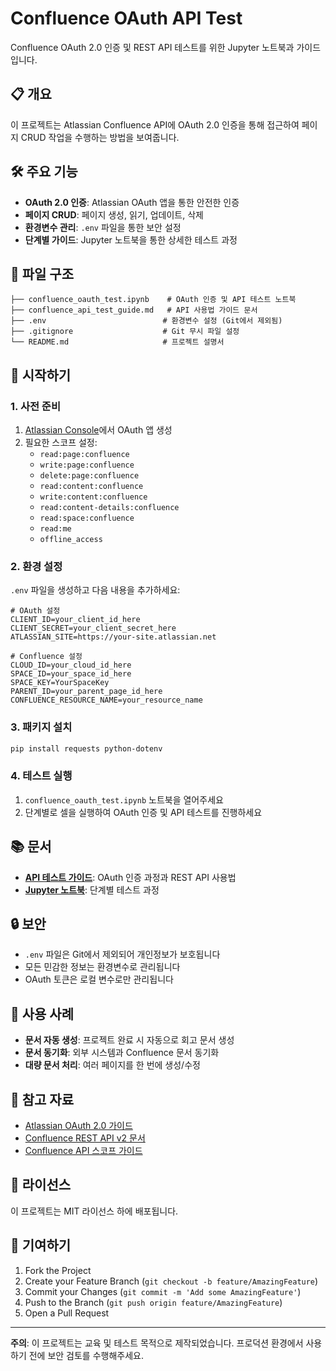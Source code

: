 # Confluence OAuth API Test

Confluence OAuth 2.0 인증 및 REST API 테스트를 위한 Jupyter 노트북과 가이드입니다.

## 📋 개요

이 프로젝트는 Atlassian Confluence API에 OAuth 2.0 인증을 통해 접근하여 페이지 CRUD 작업을 수행하는 방법을 보여줍니다.

## 🛠️ 주요 기능

- **OAuth 2.0 인증**: Atlassian OAuth 앱을 통한 안전한 인증
- **페이지 CRUD**: 페이지 생성, 읽기, 업데이트, 삭제
- **환경변수 관리**: `.env` 파일을 통한 보안 설정
- **단계별 가이드**: Jupyter 노트북을 통한 상세한 테스트 과정

## 📁 파일 구조

```
├── confluence_oauth_test.ipynb    # OAuth 인증 및 API 테스트 노트북
├── confluence_api_test_guide.md   # API 사용법 가이드 문서
├── .env                          # 환경변수 설정 (Git에서 제외됨)
├── .gitignore                    # Git 무시 파일 설정
└── README.md                     # 프로젝트 설명서
```

## 🚀 시작하기

### 1. 사전 준비

1. [Atlassian Console](https://developer.atlassian.com/console/myapps/)에서 OAuth 앱 생성
2. 필요한 스코프 설정:
   - `read:page:confluence`
   - `write:page:confluence`
   - `delete:page:confluence`
   - `read:content:confluence`
   - `write:content:confluence`
   - `read:content-details:confluence`
   - `read:space:confluence`
   - `read:me`
   - `offline_access`

### 2. 환경 설정

`.env` 파일을 생성하고 다음 내용을 추가하세요:

```env
# OAuth 설정
CLIENT_ID=your_client_id_here
CLIENT_SECRET=your_client_secret_here
ATLASSIAN_SITE=https://your-site.atlassian.net

# Confluence 설정
CLOUD_ID=your_cloud_id_here
SPACE_ID=your_space_id_here
SPACE_KEY=YourSpaceKey
PARENT_ID=your_parent_page_id_here
CONFLUENCE_RESOURCE_NAME=your_resource_name
```

### 3. 패키지 설치

```bash
pip install requests python-dotenv
```

### 4. 테스트 실행

1. `confluence_oauth_test.ipynb` 노트북을 열어주세요
2. 단계별로 셀을 실행하여 OAuth 인증 및 API 테스트를 진행하세요

## 📚 문서

- **[API 테스트 가이드](confluence_api_test_guide.md)**: OAuth 인증 과정과 REST API 사용법
- **[Jupyter 노트북](confluence_oauth_test.ipynb)**: 단계별 테스트 과정

## 🔒 보안

- `.env` 파일은 Git에서 제외되어 개인정보가 보호됩니다
- 모든 민감한 정보는 환경변수로 관리됩니다
- OAuth 토큰은 로컬 변수로만 관리됩니다

## 🎯 사용 사례

- **문서 자동 생성**: 프로젝트 완료 시 자동으로 회고 문서 생성
- **문서 동기화**: 외부 시스템과 Confluence 문서 동기화
- **대량 문서 처리**: 여러 페이지를 한 번에 생성/수정

## 📖 참고 자료

- [Atlassian OAuth 2.0 가이드](https://developer.atlassian.com/cloud/oauth-2-0/)
- [Confluence REST API v2 문서](https://developer.atlassian.com/cloud/confluence/rest/v2/)
- [Confluence API 스코프 가이드](https://developer.atlassian.com/cloud/confluence/scopes/)

## 📄 라이선스

이 프로젝트는 MIT 라이선스 하에 배포됩니다.

## 🤝 기여하기

1. Fork the Project
2. Create your Feature Branch (`git checkout -b feature/AmazingFeature`)
3. Commit your Changes (`git commit -m 'Add some AmazingFeature'`)
4. Push to the Branch (`git push origin feature/AmazingFeature`)
5. Open a Pull Request

---

**주의**: 이 프로젝트는 교육 및 테스트 목적으로 제작되었습니다. 프로덕션 환경에서 사용하기 전에 보안 검토를 수행해주세요.
